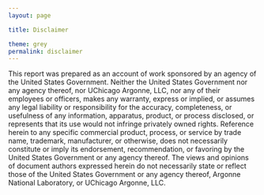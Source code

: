 ```yaml
---
layout: page

title: Disclaimer

theme: grey
permalink: disclaimer
---
```



This report was prepared as an account of work sponsored by an agency of the United States Government. Neither the United States Government nor any agency thereof, nor UChicago Argonne, LLC, nor any of their employees or officers, makes any warranty, express or implied, or assumes any legal liability or responsibility for the accuracy, completeness, or usefulness of any information, apparatus, product, or process disclosed, or represents that its use would not infringe privately owned rights. Reference herein to any specific commercial product, process, or service by trade name, trademark, manufacturer, or otherwise, does not necessarily constitute or imply its endorsement, recommendation, or favoring by the United States Government or any agency thereof. The views and opinions of document authors expressed herein do not necessarily state or reflect those of the United States Government or any agency thereof, Argonne National Laboratory, or UChicago Argonne, LLC.
